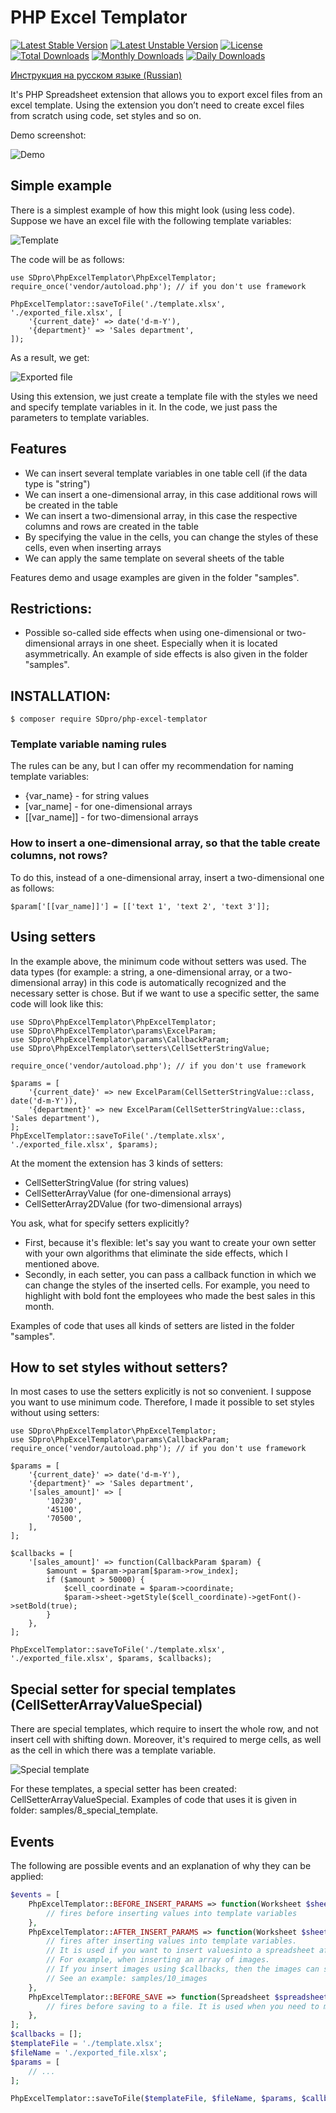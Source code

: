 # PHP Excel Templator

[![Latest Stable Version](https://poser.pugx.org/SDpro/php-excel-templator/v/stable)](https://packagist.org/packages/SDpro/php-excel-templator)
[![Latest Unstable Version](https://poser.pugx.org/SDpro/php-excel-templator/v/unstable)](https://packagist.org/packages/SDpro/php-excel-templator)
[![License](https://poser.pugx.org/SDpro/php-excel-templator/license)](https://packagist.org/packages/SDpro/php-excel-templator)
[![Total Downloads](https://poser.pugx.org/SDpro/php-excel-templator/downloads)](https://packagist.org/packages/SDpro/php-excel-templator)
[![Monthly Downloads](https://poser.pugx.org/SDpro/php-excel-templator/d/monthly)](https://packagist.org/packages/SDpro/php-excel-templator)
[![Daily Downloads](https://poser.pugx.org/SDpro/php-excel-templator/d/daily)](https://packagist.org/packages/SDpro/php-excel-templator)

[Инструкция на русском языке (Russian)](README_ru.md)

It's PHP Spreadsheet extension that allows you to export excel files from an excel template.
Using the extension you don’t need to create excel files from scratch using code, set styles and so on.

Demo screenshot:

![Demo](readme_resources/demo.png)

## Simple example

There is a simplest example of how this might look (using less code).
Suppose we have an excel file with the following template variables:

![Template](readme_resources/template.png)

The code will be as follows:

```
use SDpro\PhpExcelTemplator\PhpExcelTemplator;
require_once('vendor/autoload.php'); // if you don't use framework

PhpExcelTemplator::saveToFile('./template.xlsx', './exported_file.xlsx', [
	'{current_date}' => date('d-m-Y'),
	'{department}' => 'Sales department',
]);
```

As a result, we get:

![Exported file](readme_resources/exported_file.png)

Using this extension, we just create a template file with the styles we need and specify template variables in it. In the code, we just pass the parameters to template variables.

## Features

- We can insert several template variables in one table cell (if the data type is "string")
- We can insert a one-dimensional array, in this case additional rows will be created in the table
- We can insert a two-dimensional array, in this case the respective columns and rows are created in the table
- By specifying the value in the cells, you can change the styles of these cells, even when inserting arrays
- We can apply the same template on several sheets of the table

Features demo and usage examples are given in the folder "samples".

## Restrictions:

- Possible so-called side effects when using one-dimensional or two-dimensional arrays in one sheet. Especially when it is located asymmetrically. An example of side effects is also given in the folder "samples".

## INSTALLATION:

```
$ composer require SDpro/php-excel-templator
```

### Template variable naming rules

The rules can be any, but I can offer my recommendation for naming template variables:

- {var_name} - for string values
- [var_name] - for one-dimensional arrays
- [[var_name]] - for two-dimensional arrays

### How to insert a one-dimensional array, so that the table create columns, not rows?

To do this, instead of a one-dimensional array, insert a two-dimensional one as follows:

```
$param['[[var_name]]'] = [['text 1', 'text 2', 'text 3']];
```

## Using setters

In the example above, the minimum code without setters was used.
The data types (for example: a string, a one-dimensional array, or a two-dimensional array) in this code is automatically recognized and the necessary setter is chose.
But if we want to use a specific setter, the same code will look like this:

```
use SDpro\PhpExcelTemplator\PhpExcelTemplator;
use SDpro\PhpExcelTemplator\params\ExcelParam;
use SDpro\PhpExcelTemplator\params\CallbackParam;
use SDpro\PhpExcelTemplator\setters\CellSetterStringValue;

require_once('vendor/autoload.php'); // if you don't use framework

$params = [
	'{current_date}' => new ExcelParam(CellSetterStringValue::class, date('d-m-Y')),
	'{department}' => new ExcelParam(CellSetterStringValue::class, 'Sales department'),
];
PhpExcelTemplator::saveToFile('./template.xlsx', './exported_file.xlsx', $params);
```

At the moment the extension has 3 kinds of setters:

- CellSetterStringValue (for string values)
- CellSetterArrayValue (for one-dimensional arrays)
- CellSetterArray2DValue (for two-dimensional arrays)

You ask, what for specify setters explicitly?

- First, because it's flexible: let's say you want to create your own setter with your own algorithms that eliminate the side effects, which I mentioned above.
- Secondly, in each setter, you can pass a callback function in which we can change the styles of the inserted cells. For example, you need to highlight with bold font the employees who made the best sales in this month.

Examples of code that uses all kinds of setters are listed in the folder "samples".

## How to set styles without setters?

In most cases to use the setters explicitly is not so convenient. I suppose you want to use minimum code. Therefore, I made it possible to set styles without using setters:

```
use SDpro\PhpExcelTemplator\PhpExcelTemplator;
use SDpro\PhpExcelTemplator\params\CallbackParam;
require_once('vendor/autoload.php'); // if you don't use framework

$params = [
	'{current_date}' => date('d-m-Y'),
	'{department}' => 'Sales department',
	'[sales_amount]' => [
		'10230',
		'45100',
		'70500',
	],
];

$callbacks = [
	'[sales_amount]' => function(CallbackParam $param) {
		$amount = $param->param[$param->row_index];
		if ($amount > 50000) {
			$cell_coordinate = $param->coordinate;
			$param->sheet->getStyle($cell_coordinate)->getFont()->setBold(true);
		}
	},
];

PhpExcelTemplator::saveToFile('./template.xlsx', './exported_file.xlsx', $params, $callbacks);
```

## Special setter for special templates (CellSetterArrayValueSpecial)

There are special templates, which require to insert the whole row, and not insert cell with shifting down. Moreover, it's required to merge cells, as well as the cell in which there was a template variable.

![Special template](readme_resources/special_template.png)

For these templates, a special setter has been created: CellSetterArrayValueSpecial. Examples of code that uses it is given in folder: samples/8_special_template.

## Events

The following are possible events and an explanation of why they can be applied:

```php
$events = [
    PhpExcelTemplator::BEFORE_INSERT_PARAMS => function(Worksheet $sheet, array $templateVarsArr) {
        // fires before inserting values into template variables
    },
    PhpExcelTemplator::AFTER_INSERT_PARAMS => function(Worksheet $sheet, array $templateVarsArr) {
        // fires after inserting values into template variables.
        // It is used if you want to insert values​into a spreadsheet after columns and rows have been created.
        // For example, when inserting an array of images.
        // If you insert images using $callbacks, then the images can shift to the right due to the fact that on the next line the template variable can create additional columns.
        // See an example: samples/10_images
    },
    PhpExcelTemplator::BEFORE_SAVE => function(Spreadsheet $spreadsheet, IWriter $writer) {
        // fires before saving to a file. It is used when you need to modify the $writer or $spreadsheet object before saving, for example, $writer->setPreCalculateFormulas(false);
    },
];
$callbacks = [];
$templateFile = './template.xlsx';
$fileName = './exported_file.xlsx';
$params = [
	// ...
];

PhpExcelTemplator::saveToFile($templateFile, $fileName, $params, $callbacks, $events);
```
